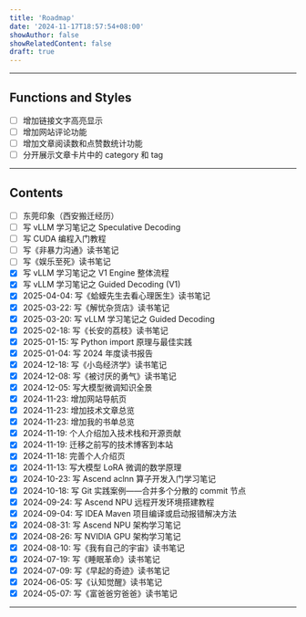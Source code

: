 ```yaml
---
title: 'Roadmap'
date: '2024-11-17T18:57:54+08:00'
showAuthor: false
showRelatedContent: false
draft: true
---
```


---

## Functions and Styles

- [ ] 增加链接文字高亮显示
- [ ] 增加网站评论功能
- [ ] 增加文章阅读数和点赞数统计功能
- [ ] 分开展示文章卡片中的 category 和 tag

---

## Contents

- [ ] 东莞印象（西安搬迁经历）
- [ ] 写 vLLM 学习笔记之 Speculative Decoding
- [ ] 写 CUDA 编程入门教程
- [ ] 写《非暴力沟通》读书笔记
- [ ] 写《娱乐至死》读书笔记
- [x] 写 vLLM 学习笔记之 V1 Engine 整体流程
- [x] 写 vLLM 学习笔记之 Guided Decoding (V1)
- [x] 2025-04-04: 写《蛤蟆先生去看心理医生》读书笔记
- [x] 2025-03-22: 写《解忧杂货店》读书笔记
- [x] 2025-03-20: 写 vLLM 学习笔记之 Guided Decoding
- [x] 2025-02-18: 写《长安的荔枝》读书笔记
- [x] 2025-01-15: 写 Python import 原理与最佳实践
- [x] 2025-01-04: 写 2024 年度读书报告
- [x] 2024-12-18: 写《小岛经济学》读书笔记
- [x] 2024-12-08: 写《被讨厌的勇气》读书笔记
- [x] 2024-12-05: 写大模型微调知识全景
- [x] 2024-11-23: 增加网站导航页
- [x] 2024-11-23: 增加技术文章总览
- [x] 2024-11-23: 增加我的书单总览
- [x] 2024-11-19: 个人介绍加入技术栈和开源贡献
- [x] 2024-11-19: 迁移之前写的技术博客到本站
- [x] 2024-11-18: 完善个人介绍页
- [x] 2024-11-13: 写大模型 LoRA 微调的数学原理
- [x] 2024-10-23: 写 Ascend aclnn 算子开发入门学习笔记
- [x] 2024-10-18: 写 Git 实践案例——合并多个分散的 commit 节点
- [x] 2024-09-24: 写 Ascend NPU 远程开发环境搭建教程
- [x] 2024-09-04: 写 IDEA Maven 项目编译或启动报错解决方法
- [x] 2024-08-31: 写 Ascend NPU 架构学习笔记
- [x] 2024-08-26: 写 NVIDIA GPU 架构学习笔记
- [x] 2024-08-10: 写《我有自己的宇宙》读书笔记
- [x] 2024-07-19: 写《睡眠革命》读书笔记
- [x] 2024-07-09: 写《早起的奇迹》读书笔记
- [x] 2024-06-05: 写《认知觉醒》读书笔记
- [x] 2024-05-07: 写《富爸爸穷爸爸》读书笔记

---
